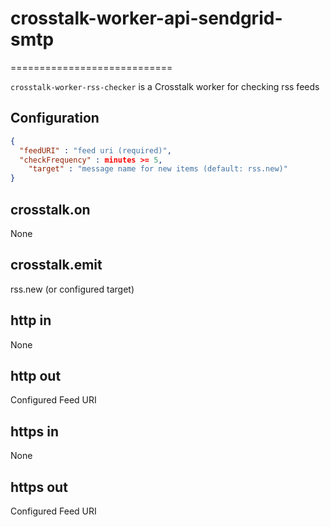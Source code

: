 # crosstalk-worker-api-sendgrid-smtp
============================

`crosstalk-worker-rss-checker` is a Crosstalk worker for checking rss feeds

## Configuration

```json
{
  "feedURI" : "feed uri (required)",
  "checkFrequency" : minutes >= 5,
	"target" : "message name for new items (default: rss.new)"
}
```

## crosstalk.on

None

## crosstalk.emit

rss.new (or configured target)

## http in

None

## http out

Configured Feed URI

## https in

None

## https out

Configured Feed URI
